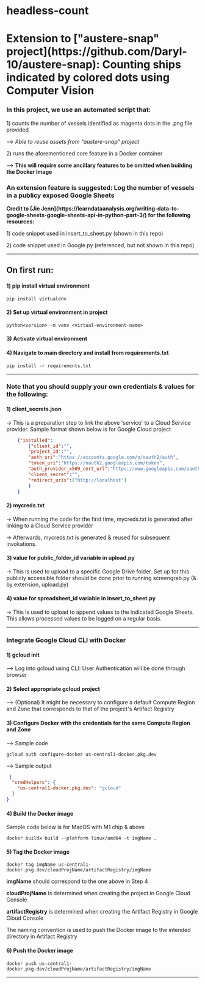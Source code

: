 # headless-count

<h1>Extension to ["austere-snap" project](https://github.com/Daryl-10/austere-snap): Counting ships indicated by colored dots using Computer Vision</h1>

<h3>In this project, we use an automated script that:</h3>
<p>1) counts the number of vessels identified as magenta dots in the .png file provided</p>
--> <i>Able to reuse assets from "austere-snap" project</i>
<p>2) runs the aforementioned core feature in a Docker container</p>
--> <b>This will require some ancillary features to be omitted when building the Docker Image</b>


<h3>An extension feature is suggested: Log the number of vessels in a publicy exposed Google Sheets</h3>
<b>Credit to [Jie Jenn](https://learndataanalysis.org/writing-data-to-google-sheets-google-sheets-api-in-python-part-3/) for the following resources:</b>
<p>1) code snippet used in insert_to_sheet.py (shown in this repo)</p>
<p>2) code snippet used in Google.py (referenced, but not shown in this repo)</p>

---

<h2>On first run:</h2>
<h4>1) pip install virtual environment</h4>

`pip install virtualenv`

<h4>2) Set up virtual environment in project</h4>

`python<version> -m venv <virtual-environment-name>`

<h4>3) Activate virtual environment</h4>
<h4>4) Navigate to main directory and install from requirements.txt</h4>

`pip install -r requirements.txt`

---

<h3>Note that you should supply your own credentials & values for the following:</h3>
<h4>1) client_secrets.json</h4>
    <p>-> This is a preparation step to link the above 'service' to a Cloud Service provider. Sample format shown below is for Google Cloud project</p>

```json
    {"installed":
        {"client_id":"",
        "project_id":"",
        "auth_uri":"https://accounts.google.com/o/oauth2/auth",
        "token_uri":"https://oauth2.googleapis.com/token",
        "auth_provider_x509_cert_url":"https://www.googleapis.com/oauth2/v1/certs",
        "client_secret":"",
        "redirect_uris":["http://localhost"]
        }
    }
```

<h4>2) mycreds.txt</h4>
    <p>-> When running the code for the first time, mycreds.txt is generated after linking to a Cloud Service provider</p>
    <p>-> Afterwards, mycreds.txt is generated & reused for subsequent invokations.</p>
<h4>3) value for public_folder_id variable in upload.py</h4>
    <p>-> This is used to upload to a specific Google Drive folder. Set up for this publicly accessible folder should be done prior to running screengrab.py (& by extension, upload.py)</p>
<h4>4) value for spreadsheet_id variable in insert_to_sheet.py</h4>
    <p>-> This is used to upload to append values to the indicated Google Sheets. This allows processed values to be logged on a regular basis.</p>


---



<h3>Integrate Google Cloud CLI with Docker</h3>
<h4>1) gcloud init</h4>
<p>--> Log into gcloud using CLI: User Authentication will be done through browser</p>
<h4>2) Select appropriate gcloud project</h4>
<p>--> (Optional) It might be necessary to configure a default Compute Region and Zone that corresponds to that of the project's Artifact Registry</p>
<h4>3) Configure Docker with the credentials for the same Compute Region and Zone</h4>
<p>--> Sample code</p>

```
gcloud auth configure-docker us-central1-docker.pkg.dev
```

<p>--> Sample output</p>

```json
 {
  "credHelpers": {
    "us-central1-docker.pkg.dev": "gcloud"
  }
}
```

<h4>4) Build the Docker image</h4>
<p>Sample code below is for MacOS with M1 chip & above</p>

```
docker buildx build --platform linux/amd64 -t imgName .
```

<h4>5) Tag the Docker image</h4>

```
docker tag imgName us-central1-docker.pkg.dev/cloudProjName/artifactRegistry/imgName
```

<p><b>imgName</b> should correspond to the one above in Step 4</p>
<p><b>cloudProjName</b> is determined when creating the project in Google Cloud Console</p>
<p><b>artifactRegistry</b> is determined when creating the Artifact Registry in Google Cloud Console</p>

<p>The naming convention is used to push the Docker image to the intended directory in Artifact Registry</p>

<h4>6) Push the Docker image</h4>

```
docker push us-central1-docker.pkg.dev/cloudProjName/artifactRegistry/imgName
```

---
